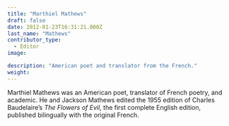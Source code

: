 ```yaml
---
title: "Marthiel Mathews"
draft: false
date: 2012-01-23T16:31:21.000Z
last_name: "Mathews"
contributor_type:
  - Editor
image:

description: "American poet and translator from the French."
weight:
---
```


Marthiel Mathews was an American poet, translator of French poetry, and academic. He and Jackson Mathews edited the 1955 edition of Charles Baudelaire’s _The Flowers of Evil_, the first complete English edition, published bilingually with the original French.

